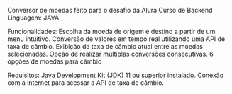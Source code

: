 Conversor de moedas feito para o desafio da Alura
Curso de Backend
Linguagem: JAVA

Funcionalidades:
Escolha da moeda de origem e destino a partir de um menu intuitivo.
Conversão de valores em tempo real utilizando uma API de taxa de câmbio.
Exibição da taxa de câmbio atual entre as moedas selecionadas.
Opção de realizar múltiplas conversões consecutivas.
6 opções de moedas para câmbio

Requisitos:
Java Development Kit (JDK) 11 ou superior instalado.
Conexão com a internet para acessar a API de taxa de câmbio.
